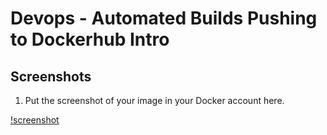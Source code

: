 # Devops - Automated Builds Pushing to Dockerhub Intro

## Screenshots

1.  Put the screenshot of your image in your Docker account here.

[!screenshot](./static/docker_hub_ss.png)

